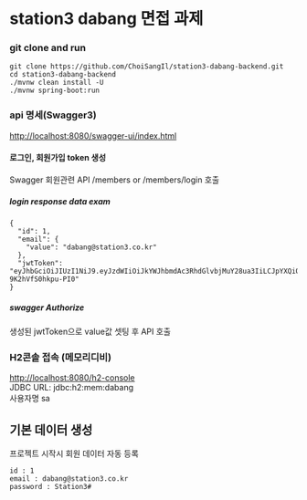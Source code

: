 # station3 dabang 면접 과제

### git clone and run
```
git clone https://github.com/ChoiSangIl/station3-dabang-backend.git
cd station3-dabang-backend
./mvnw clean install -U
./mvnw spring-boot:run
```

### api 명세(Swagger3)
[http://localhost:8080/swagger-ui/index.html](http://localhost:8080/swagger-ui/index.html)

#### 로그인, 회원가입 token 생성
Swagger 회원관련 API /members or /members/login 호출  

##### login response data exam
```
{
  "id": 1,
  "email": {
    "value": "dabang@station3.co.kr"
  },
  "jwtToken": "eyJhbGciOiJIUzI1NiJ9.eyJzdWIiOiJkYWJhbmdAc3RhdGlvbjMuY28ua3IiLCJpYXQiOjE2NDc3NjgyMDUsImV4cCI6MTY0Nzc2ODUwNX0.wJj6GcJHwbgvb0jQaWBDuARYis-9K2hVfS0hkpu-PI0"
}
```
##### swagger Authorize
생성된 jwtToken으로 value값 셋팅 후 API 호출

### H2콘솔 접속 (메모리디비)
[http://localhost:8080/h2-console](http://localhost:8080/h2-console)  
JDBC URL: jdbc:h2:mem:dabang  
사용자명 sa

## 기본 데이터 생성
프로젝트 시작시 회원 데이터 자동 등록
```
id : 1
email : dabang@station3.co.kr
password : Station3#
```

